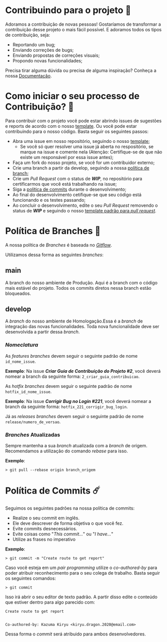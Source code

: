 # Contribuindo para o projeto 🎈 

Adoramos a contribuição de novas pessoas! Gostaríamos de transformar a contribuição desse projeto o mais fácil possível. E adoramos todos os tipos de contribuição, seja:

* Reportando um bug;
* Enviando correções de bugs;
* Enviando propostas de correções visuais;
* Propondo novas funcionalidades;

Precisa tirar alguma dúvida ou precisa de alguma inspiração? Conheça a nossa [Documentação](https://fga-eps-mds.github.io/EPS-2020-2-G2/).

# Como iniciar o seu processo de Contribuição? 🎉 

Para contribuir com o projeto você pode estar abrindo issues de sugestões e reports de acordo com o nosso [template](https://github.com/fga-eps-mds/EPS-2020-2-G2/blob/main/.github/ISSUE_TEMPLATE/issue-template.md). Ou você pode estar contribuindo para o nosso código. Basta seguir os seguintes passos:

* Abra uma issue em nosso repositório, seguindo o nosso [template](https://github.com/fga-eps-mds/EPS-2020-2-G2/blob/main/.github/ISSUE_TEMPLATE/issue-template.md);
    * Se você só quer resolver uma issue já aberta no respositório, se marque na issue e comente nela (Atenção: Certifique-se de que não existe um responsável por essa issue antes); 
* Faça um fork do nosso projeto, se você for um contribuidor externo;
* Crie uma branch a partir da develop, seguindo a nossa [política de branch](#politica-de-branch);
* Crie um *Pull Request* com o status de ***WIP***, no repositório para certificarmos que você está trabalhando na issue;
* Siga a [política de commits](#politica-de-commits) durante o desenvolvimento;
* Ao final do desenvolvimento cetifique-se que seu código está funcionando e os testes passando;
* Ao concluir o desenvolvimento, edite o seu *Pull Request* removendo o status de ***WIP*** e seguindo o nosso [template padrão para *pull request*]().

# Política de Branches 🧠 

A nossa política de *Branches* é baseada no [*Gitflow*](https://www.atlassian.com/br/git/tutorials/comparing-workflows/gitflow-workflow).

Utilizamos dessa forma as seguintes *branches*:

## **main**
A branch do nosso ambiente de Produção. Aqui é a branch com o código mais estável do projeto. Todos os commits diretos nessa branch estão bloqueados.

## **develop**
A *branch* do nosso ambiente de Homologação.Essa é a *branch* de integração das novas funcionalidades. Toda nova funcionalidade deve ser desenvolvida a partir dessa *branch*.

### ***Nomeclatura***
As *features* *branches* devem seguir o seguinte padrão de nome `id_nome_issue`.

**Exemplo**: Na issue ***Criar Guia de Contribuição do Projeto #2***, você deverá nomear a branch da seguinte forma: `2_criar_guia_contribuicao`.

As *hotfix* *branches* devem seguir o seguinte padrão de nome `hotfix_id_nome_issue`. 

**Exemplo**: Na issue ***Corrigir Bug no Login #221***, você deverá nomear a branch da seguinte forma: `hotfix_221_corrigir_bug_login`.

Já as *releases* *branches* devem seguir o seguinte padrão de nome
`release/numero_de_versao`.

### ***Branches* Atualizadas**
Sempre mantenha a sua *branch* atualizada com a *branch* de origem.
Recomendamos a utilização do comando *rebase* para isso.

**Exemplo**:  
```
> git pull --rebase origin branch_origem
```

# Política de Commits ☄️ 

Seguimos os seguintes padrões na nossa política de commits:
* Realize o seu commit em inglês. 
* Ele deve descrever de forma objetiva o que você fez. 
* Evite commits desnecessários.
* Evite coisas como "*This commit...*" ou "*I have...*"
* Utilize as frases no imperativo

**Exemplo**:
```
> git commit -m "Create route to get report"
```

Caso você esteja em um *pair programming* utilize o *co-authored-by* para poder atribuir reconhecimento para o seu colega de trabalho.
Basta seguir os seguintes comandos:
```
> git commit
```
Isso irá abrir o seu editor de texto padrão. A partir disso edite o conteúdo que estiver dentro para algo parecido com:
```
Create route to get report


Co-authored-by: Kazuma Kiryu <kiryu.dragon.2020@email.com>
```

Dessa forma o *commit* será atribuido para ambos desenvolvedores.